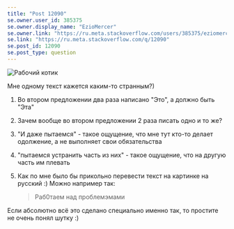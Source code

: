 ```yaml
---
title: "Post 12090"
se.owner.user_id: 385375
se.owner.display_name: "EzioMercer"
se.owner.link: "https://ru.meta.stackoverflow.com/users/385375/eziomercer"
se.link: "https://ru.meta.stackoverflow.com/q/12090"
se.post_id: 12090
se.post_type: question
---
```

<p><img src="https://i.stack.imgur.com/13JNt.png" alt="Рабочий котик" /></p>
<p>Мне одному текст кажется каким-то странным?)</p>
<ol>
<li><p>Во втором предложении два раза написано &quot;Это&quot;, а должно быть &quot;Эта&quot;</p>
</li>
<li><p>Зачем вообще во втором предложении 2 раза писать одно и то же?</p>
</li>
<li><p>&quot;И даже пытаемся&quot; - такое ощущение, что мне тут кто-то делает одолжение, а не выполняет свои обязательства</p>
</li>
<li><p>&quot;пытаемся устранить часть из них&quot; - такое ощущение, что на другую часть им плевать</p>
</li>
<li><p>Как по мне было бы прикольно перевести текст на картинке на русский :) Можно например так:</p>
<blockquote>
<p>Раб0таем над проблемэмами</p>
</blockquote>
</li>
</ol>
<p>Если абсолютно всё это сделано специально именно так, то простите не очень понял шутку :)</p>
